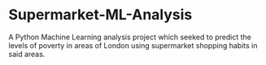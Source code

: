 # Supermarket-ML-Analysis
A Python Machine Learning analysis project which seeked to predict the levels of poverty in areas of London using supermarket shopping habits in said areas.
